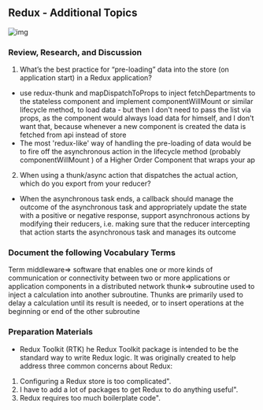 ## Redux - Additional Topics 

![img](https://storage.googleapis.com/indie-hackers.appspot.com/post-images/7eae7c5d32/EcMSE0cxv7YK93SOHy8BtihhcQF2/54c8b668-1398-56cb-4ca6-5d6112a74290.png)

### Review, Research, and Discussion



1. What’s the best practice for “pre-loading” data into the store (on application start) in a Redux application?

- use redux-thunk and mapDispatchToProps to inject fetchDepartments to the stateless component and implement componentWillMount or similar lifecycle method, to load data - but then I don't need to pass the list via props, as the component would always load data for himself, and I don't want that, because whenever a new component is created the data is fetched from api instead of store
- The most 'redux-like' way of handling the pre-loading of data would be to fire off the asynchronous action in the lifecycle method (probably componentWillMount ) of a Higher Order Component that wraps your ap

2. When using a thunk/async action that dispatches the actual action, which do you export from your reducer?

- When the asynchronous task ends, a callback should manage the outcome of the asynchronous task and appropriately update the state with a positive or negative response, support asynchronous actions by modifying their reducers, i.e. making sure that the reducer intercepting that action starts the asynchronous task and manages its outcome

### Document the following Vocabulary Terms
Term
middleware=> software that enables one or more kinds of communication or connectivity between two or more applications or application components in a distributed network
thunk=>  subroutine used to inject a calculation into another subroutine. Thunks are primarily used to delay a calculation until its result is needed, or to insert operations at the beginning or end of the other subroutine 


### Preparation Materials

- Redux Toolkit (RTK)
he Redux Toolkit package is intended to be the standard way to write Redux logic. It was originally created to help address three common concerns about Redux:
1. Configuring a Redux store is too complicated".
2. I have to add a lot of packages to get Redux to do anything useful".
3. Redux requires too much boilerplate code".
